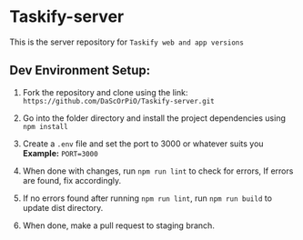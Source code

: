# Taskify-server
This is the server repository for `Taskify web and app versions` 

## Dev Environment Setup:

1. Fork the repository and clone using the link: `https://github.com/DaScOrPiO/Taskify-server.git`

2. Go into the folder directory and install the project dependencies using `npm install`

3. Create a `.env` file and set the port to 3000 or whatever suits you
**Example:** `PORT=3000`

4. When done with changes, run `npm run lint` to check for errors, If errors are found, fix accordingly.

5. If no errors found after running `npm run lint`, run `npm run build` to update dist directory.

6. When done, make a pull request to staging branch.